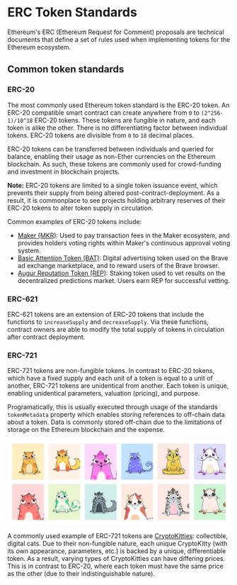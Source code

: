 # ERC Token Standards
Ethereum's ERC (Ethereum Request for Comment) proposals are technical documents that define a set of rules used when implementing tokens for the Ethereum ecosystem.

## Common token standards

### ERC-20
The most commonly used Ethereum token standard is the ERC-20 token. An ERC-20 compatible smart contract can create anywhere from `0` to `(2^256-1)/10^18` ERC-20 tokens. These tokens are fungible in nature, and each token is alike the other. There is no differentiating factor between individual tokens. ERC-20 tokens are divisible from `0` to `18` decimal places.

ERC-20 tokens can be transferred between individuals and queried for balance, enabling their usage as non-Ether currencies on the Ethereum blockchain. As such, these tokens are commonly used for crowd-funding and investment in blockchain projects.

**Note:** ERC-20 tokens are limited to a single token issuance event, which prevents their supply from being altered post-contract-deployment. As a result, it is commonplace to see projects holding arbitrary reserves of their ERC-20 tokens to alter token supply in circulation.

Common examples of ERC-20 tokens include:

- [Maker (MKR)](https://makerdao.com/): Used to pay transaction fees in the Maker ecosystem, and provides holders voting rights within Maker's continuous approval voting system.
- [Basic Attention Token (BAT)](https://basicattentiontoken.org/): Digital advertising token used on the Brave ad exchange marketplace, and to reward users of the Brave browser.
- [Augur Reputation Token (REP)](https://www.augur.net/): Staking token used to vet results on the decentralized predictions market. Users earn REP for successful vetting.

### ERC-621
ERC-621 tokens are an extension of ERC-20 tokens that include the functions to `increaseSupply` and `decreaseSupply`. Via these functions, contract owners are able to modify the total supply of tokens in circulation after contract deployment.

### ERC-721
ERC-721 tokens are non-fungible tokens. In contrast to ERC-20 tokens, which have a fixed supply and each unit of a token is equal to a unit of another, ERC-721 tokens are unidentical from another. Each token is unique, enabling unidentical parameters, valuation (pricing), and purpose. 

Programatically, this is usually executed through usage of the standards `tokenMetadata` property which enables storing references to off-chain data about a token. Data is commonly stored off-chain due to the limitations of storage on the Ethereum blockchain and the expense.

![](../../images/cryptokitties.jpeg)

A commonly used example of ERC-721 tokens are [CryptoKitties](https://www.cryptokitties.co/): collectible, digital cats. Due to their non-fungible nature, each unique CryptoKitty (with its own appearance, parameters, etc.) is backed by a unique, differentiable token. As a result, varying types of CryptoKitties can have differing prices. This is in contrast to ERC-20, where each token must have the same price as the other (due to their indistinguishable nature).
